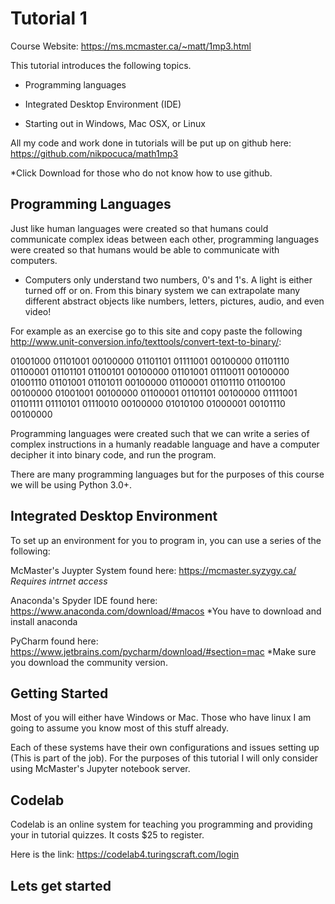 
# Tutorial 1 

Course Website: https://ms.mcmaster.ca/~matt/1mp3.html

This tutorial introduces the following topics. 

- Programming languages

- Integrated Desktop Environment (IDE)

- Starting out in Windows, Mac OSX, or Linux 

All my code and work done in tutorials will be put up on github here: https://github.com/nikpocuca/math1mp3 

*Click Download for those who do not know how to use github. 

## Programming Languages 

Just like human languages were created so that humans could communicate complex ideas between each other, programming languages were created so that humans would be able to communicate with computers. 

- Computers only understand two numbers, 0's and 1's. A light is either turned off or on. From this binary system we can extrapolate many different abstract objects like numbers, letters, pictures, audio, and even video!

For example as an exercise go to this site and copy paste the following http://www.unit-conversion.info/texttools/convert-text-to-binary/: 

01001000 01101001 00100000 01101101 01111001 00100000 01101110 01100001 01101101 01100101 00100000 01101001 01110011 00100000 01001110 01101001 01101011 00100000 01100001 01101110 01100100 00100000 01001001 00100000 01100001 01101101 00100000 01111001 01101111 01110101 01110010 00100000 01010100 01000001 00101110 00100000


Programming languages were created such that we can write a series of complex instructions in a humanly readable language and have a computer decipher it into binary code, and run the program.


There are many programming languages but for the purposes of this course we will be using Python 3.0+. 

## Integrated Desktop Environment 

To set up an environment for you to program in, you can use a series of the following: 

McMaster's Juypter System found here: https://mcmaster.syzygy.ca/ *Requires intrnet access*

Anaconda's Spyder IDE found here: https://www.anaconda.com/download/#macos *You have to download and install anaconda 

PyCharm found here: https://www.jetbrains.com/pycharm/download/#section=mac *Make sure you download the community version. 

## Getting Started 

Most of you will either have Windows or Mac. Those who have linux I am going to assume you know most of this stuff already.

Each of these systems have their own configurations and issues setting up (This is part of the job). For the purposes of this tutorial I will only consider using McMaster's Jupyter notebook server.

##  Codelab

Codelab is an online system for teaching you programming and providing your in tutorial quizzes. It costs $25 to register. 

Here is the link: https://codelab4.turingscraft.com/login

## Lets get started 



